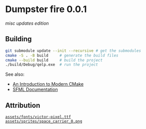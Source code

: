 Dumpster fire 0.0.1
===================
_misc updates edition_

Building
----
```bash
git submodule update --init --recursive # get the submodules
cmake -S . -B build     # generate the build files
cmake --build build     # build the project
./build/Debug/qelp.exe  # run the project
```

See also:
 * [An Introduction to Modern CMake](https://cliutils.gitlab.io/modern-cmake/)
 * [SFML Documentation](https://www.sfml-dev.org/documentation/2.5.1/modules.php)

Attribution
----
[`assets/fonts/victor-pixel.ttf`](https://www.dafont.com/victors-pixel-font.font)\
[`assets/sprites/space_carrier_0.png`](https://opengameart.org/content/space-carrier)